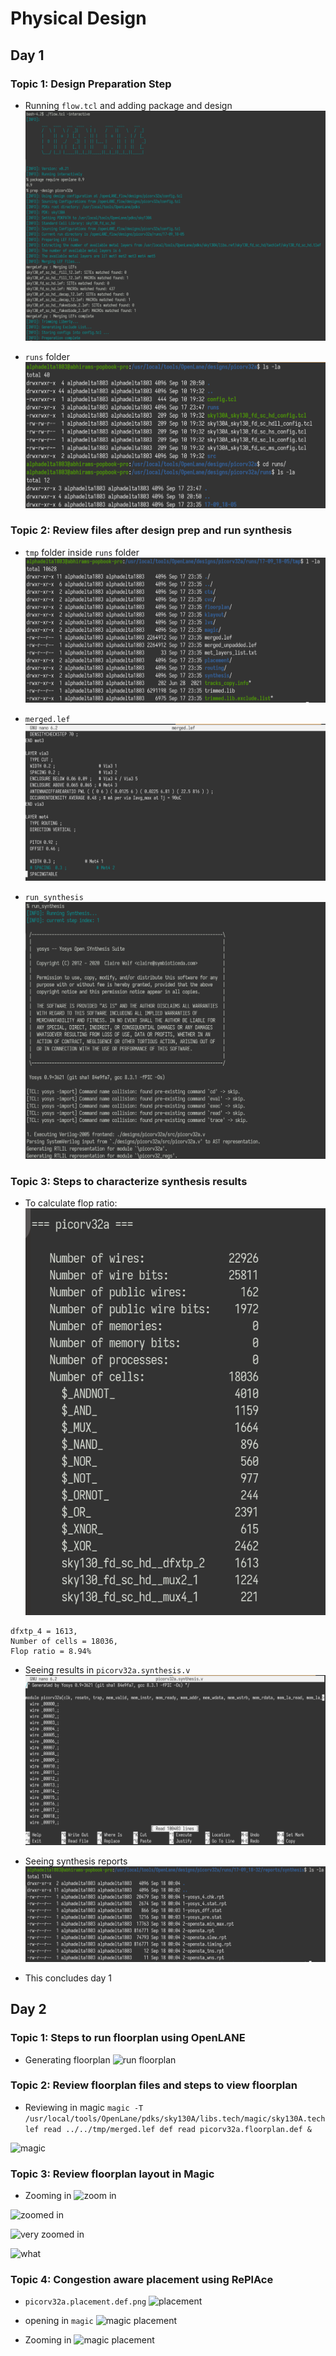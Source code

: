 # Physical Design
## Day 1
### Topic 1: Design Preparation Step
- Running `flow.tcl` and adding package and design
![Running flow.tcl](https://github.com/alfadelta10010/pes-phy-design/blob/master/assets/day1/first_prep.png)

- `runs` folder
![runs](https://github.com/alfadelta10010/pes-phy-design/blob/master/assets/day1/runs.png)

### Topic 2: Review files after design prep and run synthesis
- `tmp` folder inside `runs` folder
![runs_tmp](https://github.com/alfadelta10010/pes-phy-design/blob/master/assets/day1/runs_folder_tmp.png)

- `merged.lef`
![merged_lef](https://github.com/alfadelta10010/pes-phy-design/blob/master/assets/day1/merged_lef.png)

- `run_synthesis`
![Run Synthesis](https://github.com/alfadelta10010/pes-phy-design/blob/master/assets/day1/run_synthesis.png)

### Topic 3: Steps to characterize synthesis results
- To calculate flop ratio:
![stats](https://github.com/alfadelta10010/pes-phy-design/blob/master/assets/day1/run_synthesis_stats.png)
```
dfxtp_4 = 1613,
Number of cells = 18036,
Flop ratio = 8.94%
```
- Seeing results in `picorv32a.synthesis.v`
![synthesis results](https://github.com/alfadelta10010/pes-phy-design/blob/master/assets/day1/synthesis_result_v.png)
 
- Seeing synthesis reports
![synthesis report](https://github.com/alfadelta10010/pes-phy-design/blob/master/assets/day1/synthesis_result_report.png)

- This concludes day 1

## Day 2
### Topic 1: Steps to run floorplan using OpenLANE
- Generating floorplan
![run floorplan]()

### Topic 2: Review floorplan files and steps to view floorplan
- Reviewing in magic
`magic -T /usr/local/tools/OpenLane/pdks/sky130A/libs.tech/magic/sky130A.tech lef read ../../tmp/merged.lef def read picorv32a.floorplan.def &`

![magic]()

### Topic 3: Review floorplan layout in Magic
- Zooming in
![zoom in]()

![zoomed in]()

![very zoomed in]()

![what]()

### Topic 4: Congestion aware placement using RePlAce
- `picorv32a.placement.def.png`
![placement]()

- opening in `magic`
![magic placement]()

- Zooming in
![magic placement]()
